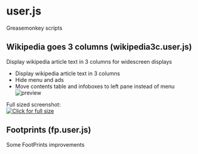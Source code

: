 user.js
=======

Greasemonkey scripts

Wikipedia goes 3 columns (wikipedia3c.user.js)
----------------------------------------------
Display wikipedia article text in 3 columns for widescreen displays
- Display wikipedia article text in 3 columns
- Hide menu and ads 
- Move contents table and infoboxes to left pane instead of menu
![preview](http://1.bp.blogspot.com/-j0sbw10ndLQ/UPxBnUaBp9I/AAAAAAAAANA/1BSX73ByFXQ/s500/wiki.png "Wikipedia goes 3 columns")

Full sized screenshot:  
[![Click for full size](http://3.bp.blogspot.com/-cmqD3fDPoMA/UmtpdelHZ_I/AAAAAAAAtWE/IlxgMhM4xHA/s500/wiki.jpg)](http://3.bp.blogspot.com/-cmqD3fDPoMA/UmtpdelHZ_I/AAAAAAAAtWE/IlxgMhM4xHA/s1600/wiki.jpg)

Footprints (fp.user.js)
-----------------------
Some FootPrints improvements
